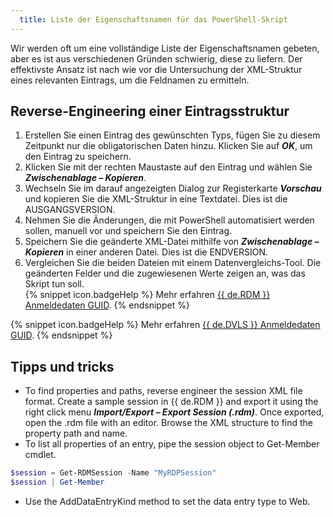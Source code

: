 ```yaml
---
  title: Liste der Eigenschaftsnamen für das PowerShell-Skript
---
```

Wir werden oft um eine vollständige Liste der Eigenschaftsnamen gebeten, aber es ist aus verschiedenen Gründen schwierig, diese zu liefern. Der effektivste Ansatz ist nach wie vor die Untersuchung der XML-Struktur eines relevanten Eintrags, um die Feldnamen zu ermitteln.  

## Reverse-Engineering einer Eintragsstruktur

1. Erstellen Sie einen Eintrag des gewünschten Typs, fügen Sie zu diesem Zeitpunkt nur die obligatorischen Daten hinzu. Klicken Sie auf ***OK***, um den Eintrag zu speichern.
1. Klicken Sie mit der rechten Maustaste auf den Eintrag und wählen Sie ***Zwischenablage – Kopieren***.
1. Wechseln Sie im darauf angezeigten Dialog zur Registerkarte ***Vorschau*** und kopieren Sie die XML-Struktur in eine Textdatei. Dies ist die AUSGANGSVERSION.
1. Nehmen Sie die Änderungen, die mit PowerShell automatisiert werden sollen, manuell vor und speichern Sie den Eintrag.
1. Speichern Sie die geänderte XML-Datei mithilfe von ***Zwischenablage – Kopieren*** in einer anderen Datei. Dies ist die ENDVERSION.
1. Vergleichen Sie die beiden Dateien mit einem Datenvergleichs-Tool. Die geänderten Felder und die zugewiesenen Werte zeigen an, was das Skript tun soll.  
{% snippet icon.badgeHelp %}
Mehr erfahren [{{ de.RDM }} Anmeldedaten GUID](/kb/devolutions-powershell/remote-desktop-manager/xml-information/).
{% endsnippet %}

{% snippet icon.badgeHelp %}
Mehr erfahren [{{ de.DVLS }} Anmeldedaten GUID](/kb/devolutions-powershell/devolutions-server/xml-information/).
{% endsnippet %}

## Tipps und tricks

* To find properties and paths, reverse engineer the session XML file format. Create a sample session in {{ de.RDM }} and export it using the right click menu ***Import/Export – Export Session (.rdm)***. Once exported, open the .rdm file with an editor. Browse the XML structure to find the property path and name.
* To list all properties of an entry, pipe the session object to Get-Member cmdlet.

```powershell
$session = Get-RDMSession -Name "MyRDPSession"  
$session | Get-Member
```

* Use the AddDataEntryKind method to set the data entry type to Web.
